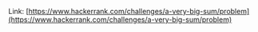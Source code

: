 Link: [https://www.hackerrank.com/challenges/a-very-big-sum/problem](https://www.hackerrank.com/challenges/a-very-big-sum/problem)
